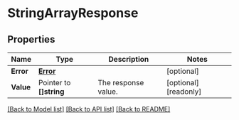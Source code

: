 # StringArrayResponse

## Properties

Name | Type | Description | Notes
------------ | ------------- | ------------- | -------------
**Error** | [**Error**](Error.md) |  | [optional] 
**Value** | Pointer to **[]string** | The response value. | [optional] [readonly] 

[[Back to Model list]](../README.md#documentation-for-models) [[Back to API list]](../README.md#documentation-for-api-endpoints) [[Back to README]](../README.md)


